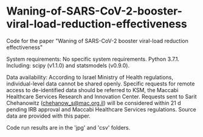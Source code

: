 # Waning-of-SARS-CoV-2-booster-viral-load-reduction-effectiveness
Code for the paper "Waning of SARS-CoV-2 booster viral-load reduction effectiveness"

System requirements:
No specific system requirements.
Python 3.7.1. Including: scipy (v1.1.0) and statsmodels (v0.9.0).

Data availability:
According to Israel Ministry of Health regulations, individual-level data cannot be shared openly. Specific requests for remote access to de-identified data should be referred to KSM, the Maccabi Healthcare Services Research and Innovation Center. Requests sent to Sarit Chehanowitz (chehanow_s@mac.org.il) will be considered within 21 d pending IRB approval and Maccabi Healthcare Services regulations. Source data are provided with this paper.

Code run results are in the 'jpg' and 'csv' folders.
